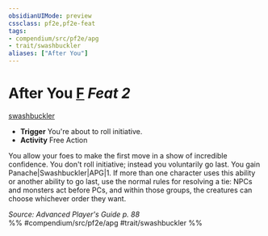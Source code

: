 ```yaml
---
obsidianUIMode: preview
cssclass: pf2e,pf2e-feat
tags:
- compendium/src/pf2e/apg
- trait/swashbuckler
aliases: ["After You"]
---
```

# After You  [F](/rules/core-rulebook/chapter-9-playing-the-game.md#Actions "Free Action") *Feat 2*  
[swashbuckler](/rules/traits/swashbuckler-apg.md)  

- **Trigger** You're about to roll initiative.
- **Activity** Free Action

You allow your foes to make the first move in a show of incredible confidence. You don't roll initiative; instead you voluntarily go last. You gain Panache|Swashbuckler|APG|1. If more than one character uses this ability or another ability to go last, use the normal rules for resolving a tie: NPCs and monsters act before PCs, and within those groups, the creatures can choose whichever order they want.

*Source: Advanced Player's Guide p. 88*  
%% #compendium/src/pf2e/apg #trait/swashbuckler %%